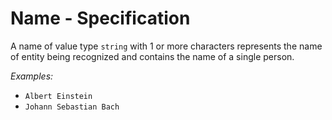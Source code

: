 # Name - Specification

A name of value type `string` with 1 or more characters represents the name of
entity being recognized and contains the name of a single person.

*Examples:*

* `Albert Einstein`
* `Johann Sebastian Bach`
